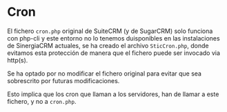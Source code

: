 # Cron

El fichero `cron.php` original de SuiteCRM (y de SugarCRM) solo funciona con php-cli y este entorno no lo tenemos duisponibles en las instalaciones de SinergiaCRM actuales, se ha creado el archivo `SticCron.php`, donde evitamos esta protección de manera que el fichero puede ser invocado via http(s). 

Se ha optado por no modificar el fichero original para evitar que sea sobrescrito por futuras modificaciones.

Esto implica que los cron que llaman a los servidores, han de llamar a este fichero, y no a `cron.php`.
